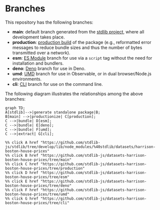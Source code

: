 <!--

@license Apache-2.0

Copyright (c) 2023 The Stdlib Authors.

Licensed under the Apache License, Version 2.0 (the "License");
you may not use this file except in compliance with the License.
You may obtain a copy of the License at

    http://www.apache.org/licenses/LICENSE-2.0

Unless required by applicable law or agreed to in writing, software
distributed under the License is distributed on an "AS IS" BASIS,
WITHOUT WARRANTIES OR CONDITIONS OF ANY KIND, either express or implied.
See the License for the specific language governing permissions and
limitations under the License.

-->

# Branches

This repository has the following branches:

-   **main**: default branch generated from the [stdlib project][stdlib-url], where all development takes place.
-   **production**: [production build][production-url] of the package (e.g., reformatted error messages to reduce bundle sizes and thus the number of bytes transmitted over a network).
-   **esm**: [ES Module][esm-url] branch for use via a `script` tag without the need for installation and bundlers.
-   **deno**: [Deno][deno-url] branch for use in Deno.
-   **umd**: [UMD][umd-url] branch for use in Observable, or in dual browser/Node.js environments.
-   **cli**: [CLI][cli-url] branch for use on the command line.

The following diagram illustrates the relationships among the above branches:

```mermaid
graph TD;
A[stdlib]-->|generate standalone package|B;
B[main] -->|productionize| C[production];
C -->|bundle| D[esm];
C -->|bundle| E[deno];
C -->|bundle| F[umd];
C -->|extract| G[cli];

%% click A href "https://github.com/stdlib-js/stdlib/tree/develop/lib/node_modules/%40stdlib/datasets/harrison-boston-house-prices"
%% click B href "https://github.com/stdlib-js/datasets-harrison-boston-house-prices/tree/main"
%% click C href "https://github.com/stdlib-js/datasets-harrison-boston-house-prices/tree/production"
%% click D href "https://github.com/stdlib-js/datasets-harrison-boston-house-prices/tree/esm"
%% click E href "https://github.com/stdlib-js/datasets-harrison-boston-house-prices/tree/deno"
%% click F href "https://github.com/stdlib-js/datasets-harrison-boston-house-prices/tree/umd"
%% click G href "https://github.com/stdlib-js/datasets-harrison-boston-house-prices/tree/cli"
```

[stdlib-url]: https://github.com/stdlib-js/stdlib/tree/develop/lib/node_modules/%40stdlib/datasets/harrison-boston-house-prices
[production-url]: https://github.com/stdlib-js/datasets-harrison-boston-house-prices/tree/production
[deno-url]: https://github.com/stdlib-js/datasets-harrison-boston-house-prices/tree/deno
[umd-url]: https://github.com/stdlib-js/datasets-harrison-boston-house-prices/tree/umd
[esm-url]: https://github.com/stdlib-js/datasets-harrison-boston-house-prices/tree/esm
[cli-url]: https://github.com/stdlib-js/datasets-harrison-boston-house-prices/tree/cli